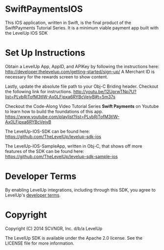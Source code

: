 SwiftPaymentsIOS
================

This IOS application, written in Swift, is the final product of the SwiftPayments Tutorial Series. It is a minimum viable payment app built with the LevelUp IOS SDK

# Set Up Instructions

Obtain a LevelUp App, AppID, and APIKey by following the instructions here: http://developer.thelevelup.com/getting-started/sign-up/
A Merchant ID is necessary for the rewards screen to show content.

Lastly, update the absolute file path to your Obj-C Briding header. Checkout the following link for instructions.
http://youtu.be/12UprwTNp7U?list=PLybRiTofM3tIW-Ax0LFipxa6RYBcVejyB#t=5m37s

Checkout the Code-Along Video Tutorial Series **Swift Payments** on Youtube to learn how to build the foundations of this app.
https://www.youtube.com/playlist?list=PLybRiTofM3tIW-Ax0LFipxa6RYBcVejyB

The LevelUp-IOS-SDK can be found here: https://github.com/TheLevelUp/levelup-sdk-ios

The LevelUp-IOS-SampleApp, written in Obj-C, that shows off more features of the SDK can be found here: https://github.com/TheLevelUp/levelup-sdk-sample-ios


# Developer Terms

By enabling LevelUp integrations, including through this SDK, you agree
to LevelUp's [developer
terms](https://www.thelevelup.com/developer-terms).

# Copyright

Copyright (C) 2014 SCVNGR, Inc. d/b/a LevelUp

The LevelUp SDK is available under the Apache 2.0 license. See the LICENSE file for more information.

